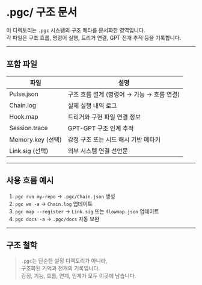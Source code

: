 # .pgc/ 구조 문서

이 디렉토리는 `.pgc` 시스템의 구조 메타를 문서화한 영역입니다.  
각 파일은 구조 흐름, 명령어 실행, 트리거 연결, GPT 전개 추적 등을 기록합니다.

---

## 포함 파일

| 파일 | 설명 |
|------|------|
| Pulse.json | 구조 흐름 설계 (명령어 → 기능 → 흐름 연결) |
| Chain.log | 실제 실행 내역 로그 |
| Hook.map | 트리거와 구현 파일 연결 정보 |
| Session.trace | GPT-GPT 구조 인계 추적 |
| Memory.key (선택) | 감정 구조 또는 시드 해시 기반 메타키 |
| Link.sig (선택) | 외부 시스템 연결 선언문 |

---

## 사용 흐름 예시

1. `pgc run my-repo`
   → `.pgc/Chain.json` 생성
2. `pgc ws -a`
   → `Chain.log` 업데이트
3. `pgc map --register`
   → `Link.sig` 또는 `flowmap.json` 업데이트
4. `pgc docs -a`
   → `.pgc/docs` 자동 보완

---

## 구조 철학

> `.pgc`는 단순한 설정 디렉토리가 아니라,  
> 구조화된 기억과 전개의 기록입니다.  
> 감정, 기능, 흐름, 연계, 인계가 모두 이곳에 남습니다.

